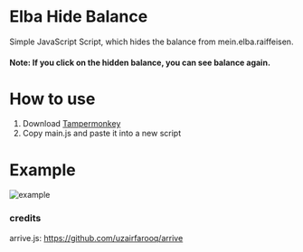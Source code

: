 # Elba Hide Balance
 Simple JavaScript Script, which hides the balance from mein.elba.raiffeisen.
 
#### **Note**: If you click on the hidden balance, you can see balance again. 

# How to use
1. Download [Tampermonkey](https://chrome.google.com/webstore/detail/tampermonkey/dhdgffkkebhmkfjojejmpbldmpobfkfo?hl=en)
2. Copy main.js and paste it into a new script

# Example
![example](https://i.imgur.com/BEMxs4m.png)

### credits
arrive.js: https://github.com/uzairfarooq/arrive
